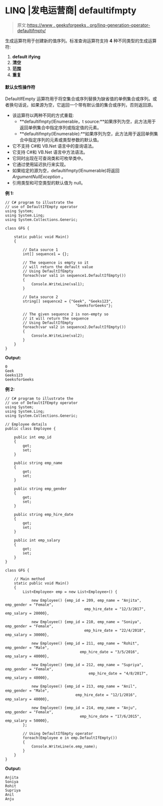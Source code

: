 # LINQ |发电运营商| defaultifmpty

> 原文:[https://www . geeksforgeeks . org/linq-generation-operator-defaultifmpty/](https://www.geeksforgeeks.org/linq-generation-operator-defaultifempty/)

生成运算符用于创建新的值序列。标准查询运算符支持 **4** 种不同类型的生成运算符:

1.  **default ifying**
2.  **清空**
3.  **范围**
4.  **重复**

#### 默认女性操作符

DefaultIfEmpty 运算符用于将空集合或序列替换为缺省值的单例集合或序列。或者换句话说，如果源为空，它返回一个带有默认值的集合或序列，否则返回源。

*   该运算符以两种不同的方式重载:
    *   **defaultifmpty<t source>(IEnumerable<t source>，t source:**如果序列为空，此方法用于返回单例集合中指定序列或指定值的元素。
    *   **defaultifmpty<t source>(IEnumerable<t source>):**如果序列为空，此方法用于返回单例集合中指定序列的元素或类型参数的默认值。
*   它不支持 C#和 VB.Net 语言中的查询语法。
*   它支持 C#和 VB.Net 语言中方法语法。
*   它同时出现在可查询类和可枚举类中。
*   它通过使用延迟执行来实现。
*   如果给定的源为空，defaultifmpty<tsource>(IEnumerable<tsource>)将返回 *ArgumentNullException* 。</tsource></tsource>
*   引用类型和可空类型的默认值为 null。

**例 1:**

```
// C# program to illustrate the
// use of DefaultIfEmpty operator
using System;
using System.Linq;
using System.Collections.Generic;

class GFG {

    static public void Main()
    {

        // Data source 1
        int[] sequence1 = {};

        // The sequence is empty so it 
        // will return the default value
        // Using DefaultIfEmpty
        foreach(var val1 in sequence1.DefaultIfEmpty())
        {
            Console.WriteLine(val1);
        }

        // Data source 2
        string[] sequence2 = {"Geek", "Geeks123",
                                "GeeksforGeeks"};

        // The given sequence 2 is non-empty so 
        // it will return the sequence
        // Using DefaultIfEmpty
        foreach(var val2 in sequence2.DefaultIfEmpty())
        {
            Console.WriteLine(val2);
        }
    }
}
```

**Output:**

```
0
Geek
Geeks123
GeeksforGeeks

```

**例 2:**

```
// C# program to illustrate the 
// use of DefaultIfEmpty operator
using System;
using System.Linq;
using System.Collections.Generic;

// Employee details
public class Employee {

    public int emp_id
    {
        get;
        set;
    }

    public string emp_name
    {
        get;
        set;
    }

    public string emp_gender
    {
        get;
        set;
    }

    public string emp_hire_date
    {
        get;
        set;
    }

    public int emp_salary
    {
        get;
        set;
    }
}

class GFG {

    // Main method
    static public void Main()
    {
        List<Employee> emp = new List<Employee>() {

            new Employee() {emp_id = 209, emp_name = "Anjita", emp_gender = "Female",
                                    emp_hire_date = "12/3/2017", emp_salary = 20000},

            new Employee() {emp_id = 210, emp_name = "Soniya", emp_gender = "Female",
                                    emp_hire_date = "22/4/2018", emp_salary = 30000},

            new Employee() {emp_id = 211, emp_name = "Rohit", emp_gender = "Male",
                                  emp_hire_date = "3/5/2016", emp_salary = 40000},

            new Employee() {emp_id = 212, emp_name = "Supriya", emp_gender = "Female",
                                      emp_hire_date = "4/8/2017", emp_salary = 40000},

            new Employee() {emp_id = 213, emp_name = "Anil", emp_gender = "Male",
                                emp_hire_date = "12/1/2016", emp_salary = 40000},

            new Employee() {emp_id = 214, emp_name = "Anju", emp_gender = "Female",
                                  emp_hire_date = "17/6/2015", emp_salary = 50000},
        };

        // Using DefaultIfEmpty operator
        foreach(Employee e in emp.DefaultIfEmpty())
        {
            Console.WriteLine(e.emp_name);
        }
    }
}
```

**Output:**

```
Anjita
Soniya
Rohit
Supriya
Anil
Anju

```